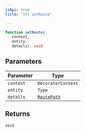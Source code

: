```yaml
---
jsApi: true
title: "[F] setRoute"

---
```

```ts
function setRoute(
   context, 
   entity, 
   details): void
```

## Parameters

| Parameter | Type |
| ------ | ------ |
| `context` | `DecoratorContext` |
| `entity` | `Type` |
| `details` | [`RoutePath`](../interfaces/RoutePath.md) |

## Returns

`void`
